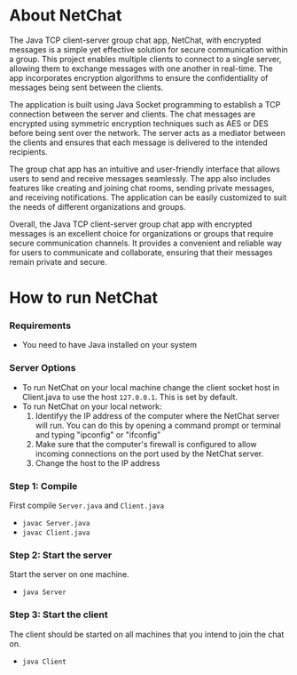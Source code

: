 # About NetChat

The Java TCP client-server group chat app, NetChat, with encrypted messages is a simple yet effective solution for secure communication within a group. This project enables multiple clients to connect to a single server, allowing them to exchange messages with one another in real-time. The app incorporates encryption algorithms to ensure the confidentiality of messages being sent between the clients.

The application is built using Java Socket programming to establish a TCP connection between the server and clients. The chat messages are encrypted using symmetric encryption techniques such as AES or DES before being sent over the network. The server acts as a mediator between the clients and ensures that each message is delivered to the intended recipients.

The group chat app has an intuitive and user-friendly interface that allows users to send and receive messages seamlessly. The app also includes features like creating and joining chat rooms, sending private messages, and receiving notifications. The application can be easily customized to suit the needs of different organizations and groups.

Overall, the Java TCP client-server group chat app with encrypted messages is an excellent choice for organizations or groups that require secure communication channels. It provides a convenient and reliable way for users to communicate and collaborate, ensuring that their messages remain private and secure.

# How to run NetChat

### Requirements
- You need to have Java installed on your system

### Server Options
- To run NetChat on your local machine change the client socket host in Client.java to use the host `127.0.0.1`. This is set by default.
- To run NetChat on your local network:
    1. Identifyy the IP address of the computer where the NetChat server will run. You can do this by opening a command prompt or terminal and typing "ipconfig" or "ifconfig"
    2. Make sure that the computer's firewall is configured to allow incoming connections on the port used by the NetChat server.
    3. Change the host to the IP address

### Step 1: Compile
First compile `Server.java` and `Client.java`
- `javac Server.java`
- `javac Client.java`

### Step 2: Start the server
Start the server on one machine.
- `java Server`

### Step 3: Start the client
The client should be started on all machines that you intend to join the chat on.
- `java Client`